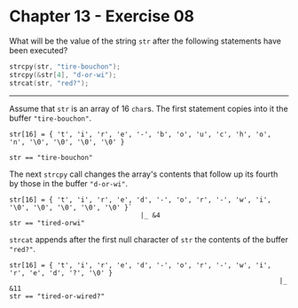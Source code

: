 # Chapter 13 - Exercise 08

What will be the value of the string `str` after the following statements have
been executed?

```C
strcpy(str, "tire-bouchon");
strcpy(&str[4], "d-or-wi");
strcat(str, "red?");
```


---

Assume that `str` is an array of 16 `char`s.
The first statement copies into it  the buffer `"tire-bouchon"`.

```
str[16] = { 't', 'i', 'r', 'e', '-', 'b', 'o', 'u', 'c', 'h', 'o', 'n', '\0', '\0', '\0', '\0' }

str == "tire-bouchon"
```

The next `strcpy` call changes the array's contents that follow up its fourth by
those in the buffer `"d-or-wi"`.

```
str[16] = { 't', 'i', 'r', 'e', 'd', '-', 'o', 'r', '-', 'w', 'i', '\0', '\0', '\0', '\0', '\0' }`
                                 |_ &4
str == "tired-orwi"
```

`strcat` appends after the first null character of `str` the contents of the buffer `"red?"`.

```
str[16] = { 't', 'i', 'r', 'e', 'd', '-', 'o', 'r', '-', 'w', 'i', 'r', 'e', 'd', '?', '\0' }
                                                                    |_ &11
str == "tired-or-wired?"
```
